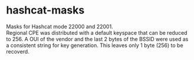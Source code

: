 # hashcat-masks
Masks for Hashcat mode 22000 and 22001.  
Regional CPE was distributed with a default keyspace that can be reduced to 256. 
A OUI of the vendor and the last 2 bytes of the BSSID were used as a consistent string for key generation.  This leaves only 1 byte (256) to be recoverd. 
